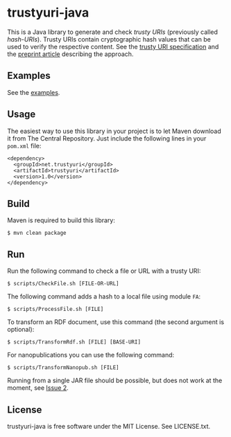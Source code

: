 trustyuri-java
==============

This is a Java library to generate and check _trusty URIs_ (previously called
_hash-URIs_). Trusty URIs contain cryptographic hash values that can be used to
verify the respective content.
See the [trusty URI specification](https://github.com/trustyuri/trustyuri-spec)
and the [preprint article](http://arxiv.org/abs/1401.5775) describing the
approach.


Examples
--------

See the [examples](src/main/resources/examples).


Usage
-----

The easiest way to use this library in your project is to let Maven download it from The Central
Repository. Just include the following lines in your `pom.xml` file:

    <dependency>
      <groupId>net.trustyuri</groupId>
      <artifactId>trustyuri</artifactId>
      <version>1.0</version>
    </dependency>


Build
-----

Maven is required to build this library:

    $ mvn clean package


Run
---

Run the following command to check a file or URL with a trusty URI:

    $ scripts/CheckFile.sh [FILE-OR-URL]

The following command adds a hash to a local file using module `FA`:

    $ scripts/ProcessFile.sh [FILE]

To transform an RDF document, use this command (the second argument is optional):

    $ scripts/TransformRdf.sh [FILE] [BASE-URI]

For nanopublications you can use the following command:

    $ scripts/TransformNanopub.sh [FILE]

Running from a single JAR file should be possible, but does not work at the moment,
see [Issue 2](https://github.com/trustyuri/trustyuri-java/issues/2).


License
-------

trustyuri-java is free software under the MIT License. See LICENSE.txt.

